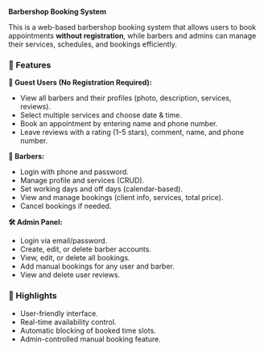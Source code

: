 

**Barbershop Booking System**

This is a web-based barbershop booking system that allows users to book appointments **without registration**, while barbers and admins can manage their services, schedules, and bookings efficiently.

### 🔑 Features

**👤 Guest Users (No Registration Required):**

* View all barbers and their profiles (photo, description, services, reviews).
* Select multiple services and choose date & time.
* Book an appointment by entering name and phone number.
* Leave reviews with a rating (1–5 stars), comment, name, and phone number.

**💈 Barbers:**

* Login with phone and password.
* Manage profile and services (CRUD).
* Set working days and off days (calendar-based).
* View and manage bookings (client info, services, total price).
* Cancel bookings if needed.

**🛠 Admin Panel:**

* Login via email/password.
* Create, edit, or delete barber accounts.
* View, edit, or delete all bookings.
* Add manual bookings for any user and barber.
* View and delete user reviews.

### 📌 Highlights

* User-friendly interface.
* Real-time availability control.
* Automatic blocking of booked time slots.
* Admin-controlled manual booking feature.
